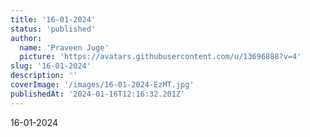 ```yaml
---
title: '16-01-2024'
status: 'published'
author:
  name: 'Praveen Juge'
  picture: 'https://avatars.githubusercontent.com/u/13696888?v=4'
slug: '16-01-2024'
description: ''
coverImage: '/images/16-01-2024-EzMT.jpg'
publishedAt: '2024-01-16T12:16:32.201Z'
---
```


16-01-2024